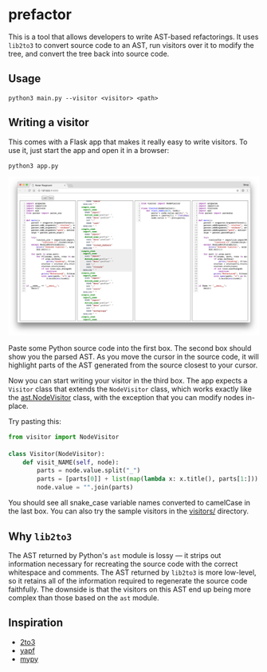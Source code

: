 # prefactor
This is a tool that allows developers to write AST-based refactorings. It uses `lib2to3` to convert source code to an AST, run visitors over it to modify the tree, and convert the tree back into source code.

## Usage

```
python3 main.py --visitor <visitor> <path>
```

## Writing a visitor

This comes with a Flask app that makes it really easy to write visitors. To use it, just start the app and open it in a browser:
```
python3 app.py
```
![screenshot](https://raw.githubusercontent.com/banga/prefactor/master/screenshot.png)

Paste some Python source code into the first box. The second box should show you the parsed AST. As you move the cursor in the source code, it will highlight parts of the AST generated from the source closest to your cursor.

Now you can start writing your visitor in the third box. The app expects a `Visitor` class that extends the `NodeVisitor` class, which works exactly like the [ast.NodeVisitor](https://docs.python.org/2/library/ast.html#ast.NodeVisitor) class, with the exception that you can modify nodes in-place.

Try pasting this:

```python
from visitor import NodeVisitor

class Visitor(NodeVisitor):
    def visit_NAME(self, node):
        parts = node.value.split("_")
        parts = [parts[0]] + list(map(lambda x: x.title(), parts[1:]))
        node.value = "".join(parts)
```

You should see all snake_case variable names converted to camelCase in the last box. You can also try the sample visitors in the [visitors/](https://github.com/banga/prefactor/tree/master/visitors) directory.

## Why `lib2to3`

The AST returned by Python's `ast` module is lossy — it strips out information necessary for recreating the source code with the correct whitespace and comments. The AST returned by `lib2to3` is more low-level, so it retains all of the information required to regenerate the source code faithfully. The downside is that the visitors on this AST end up being more complex than those based on the `ast` module.

## Inspiration
- [2to3](https://docs.python.org/3.0/library/2to3.html)
- [yapf](https://github.com/google/yapf)
- [mypy](https://github.com/python/mypy)
